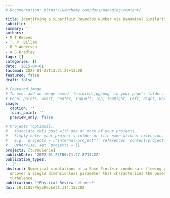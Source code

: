 ```yaml
---
# Documentation: https://wowchemy.com/docs/managing-content/

title: Identifying a Superfluid Reynolds Number via Dynamical Similarity
subtitle: ''
summary: ''
authors:
- M T Reeves
- T. P. Billam
- B P Anderson
- A S Bradley
tags: []
categories: []
date: '2015-04-01'
lastmod: 2022-01-25T13:21:27+13:00
featured: false
draft: false

# Featured image
# To use, add an image named `featured.jpg/png` to your page's folder.
# Focal points: Smart, Center, TopLeft, Top, TopRight, Left, Right, BottomLeft, Bottom, BottomRight.
image:
  caption: ''
  focal_point: ''
  preview_only: false

# Projects (optional).
#   Associate this post with one or more of your projects.
#   Simply enter your project's folder or file name without extension.
#   E.g. `projects = ["internal-project"]` references `content/project/deep-learning/index.md`.
#   Otherwise, set `projects = []`.
projects: [turbulence]
publishDate: '2022-01-25T00:21:27.871342Z'
publication_types:
- '2'
abstract: Numerical simulations of a Bose-Einstein condensate flowing past an obstacle
  uncover a single dimensionless parameter that characterizes the onset of superfluid
  turbulence.
publication: '*Physical Review Letters*'
doi: 10.1103/PhysRevLett.114.155302
---
```

